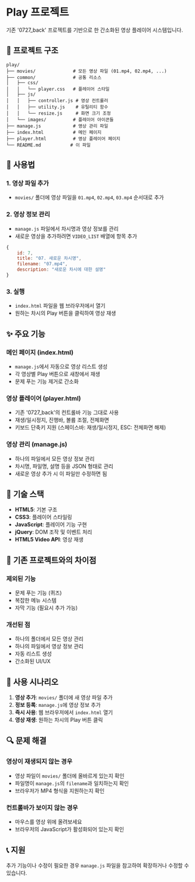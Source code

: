 # Play 프로젝트

기존 '0727_back' 프로젝트를 기반으로 한 간소화된 영상 플레이어 시스템입니다.

## 📁 프로젝트 구조

```
play/
├── movies/              # 모든 영상 파일 (01.mp4, 02.mp4, ...)
├── common/              # 공통 리소스
│   ├── css/
│   │   └── player.css   # 플레이어 스타일
│   ├── js/
│   │   ├── controller.js # 영상 컨트롤러
│   │   ├── utility.js    # 유틸리티 함수
│   │   └── resize.js     # 화면 크기 조정
│   └── images/          # 플레이어 아이콘들
├── manage.js            # 영상 관리 파일
├── index.html           # 메인 페이지
├── player.html          # 영상 플레이어 페이지
└── README.md           # 이 파일
```

## 🚀 사용법

### 1. 영상 파일 추가
- `movies/` 폴더에 영상 파일을 `01.mp4`, `02.mp4`, `03.mp4` 순서대로 추가

### 2. 영상 정보 관리
- `manage.js` 파일에서 차시명과 영상 정보를 관리
- 새로운 영상을 추가하려면 `VIDEO_LIST` 배열에 항목 추가

```javascript
{
    id: 7,
    title: "07. 새로운 차시명",
    filename: "07.mp4",
    description: "새로운 차시에 대한 설명"
}
```

### 3. 실행
- `index.html` 파일을 웹 브라우저에서 열기
- 원하는 차시의 Play 버튼을 클릭하여 영상 재생

## ✨ 주요 기능

### 메인 페이지 (index.html)
- `manage.js`에서 자동으로 영상 리스트 생성
- 각 영상별 Play 버튼으로 새창에서 재생
- 문제 푸는 기능 제거로 간소화

### 영상 플레이어 (player.html)
- 기존 '0727_back'의 컨트롤바 기능 그대로 사용
- 재생/일시정지, 진행바, 볼륨 조절, 전체화면
- 키보드 단축키 지원 (스페이스바: 재생/일시정지, ESC: 전체화면 해제)

### 영상 관리 (manage.js)
- 하나의 파일에서 모든 영상 정보 관리
- 차시명, 파일명, 설명 등을 JSON 형태로 관리
- 새로운 영상 추가 시 이 파일만 수정하면 됨

## 🔧 기술 스택

- **HTML5**: 기본 구조
- **CSS3**: 플레이어 스타일링
- **JavaScript**: 플레이어 기능 구현
- **jQuery**: DOM 조작 및 이벤트 처리
- **HTML5 Video API**: 영상 재생

## 📝 기존 프로젝트와의 차이점

### 제외된 기능
- 문제 푸는 기능 (퀴즈)
- 복잡한 메뉴 시스템
- 자막 기능 (필요시 추가 가능)

### 개선된 점
- 하나의 폴더에서 모든 영상 관리
- 하나의 파일에서 영상 정보 관리
- 자동 리스트 생성
- 간소화된 UI/UX

## 🎯 사용 시나리오

1. **영상 추가**: `movies/` 폴더에 새 영상 파일 추가
2. **정보 등록**: `manage.js`에 영상 정보 추가
3. **즉시 사용**: 웹 브라우저에서 `index.html` 열기
4. **영상 재생**: 원하는 차시의 Play 버튼 클릭

## 🔍 문제 해결

### 영상이 재생되지 않는 경우
- 영상 파일이 `movies/` 폴더에 올바르게 있는지 확인
- 파일명이 `manage.js`의 `filename`과 일치하는지 확인
- 브라우저가 MP4 형식을 지원하는지 확인

### 컨트롤바가 보이지 않는 경우
- 마우스를 영상 위에 올려보세요
- 브라우저의 JavaScript가 활성화되어 있는지 확인

## 📞 지원

추가 기능이나 수정이 필요한 경우 `manage.js` 파일을 참고하여 확장하거나 수정할 수 있습니다. 